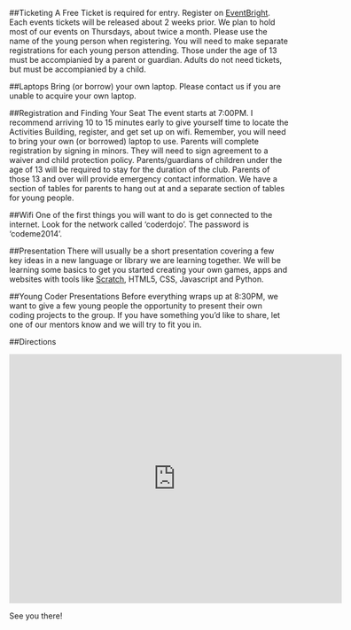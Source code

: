 ##Ticketing
A Free Ticket is required for entry. Register on [EventBright](http://fremontcoderdojo.eventbright.com). Each events tickets will be released about 2 weeks prior. We plan to hold most of our events on Thursdays, about twice a month.
Please use the name of the young person when registering.
You will need to make separate registrations for each young person attending.
Those under the age of 13 must be accompianied by a parent or guardian.
Adults do not need tickets, but must be accompianied by a child.

##Laptops
Bring (or borrow) your own laptop. Please contact us if you are unable to acquire your own laptop.

##Registration and Finding Your Seat
The event starts at 7:00PM. I recommend arriving 10 to 15 minutes early to give yourself time to locate the Activities Building, register, and get set up on wifi. Remember, you will need to bring your own (or borrowed) laptop to use. Parents will complete registration by signing in minors. They will need to sign agreement to a waiver and child protection policy. Parents/guardians of children under the age of 13 will be required to stay for the duration of the club. Parents of those 13 and over will provide emergency contact information. We have a section of tables for parents to hang out at and a separate section of tables for young people. 

##Wifi
One of the first things you will want to do is get connected to the internet. Look for the network called ‘coderdojo’. The password is ‘codeme2014’.

##Presentation
There will usually be a short presentation covering a few key ideas in a new language or library we are learning together. We will be learning some basics to get you started creating your own games, apps and websites with tools like [Scratch](http://scratch.mit.edu), HTML5, CSS, Javascript and Python.

##Young Coder Presentations
Before everything wraps up at 8:30PM, we want to give a few young people the opportunity to present their own coding projects to the group. If you have something you’d like to share, let one of our mentors know and we will try to fit you in.

##Directions
<iframe class="pure-img" src="https://www.google.com/maps/embed?pb=!1m14!1m8!1m3!1d3026.48441073113!2d-122.016681!3d37.550722!3m2!1i1024!2i768!4f13.1!3m3!1m2!1s0x0%3A0x0!2zMzfCsDMzJzAyLjYiTiAxMjLCsDAxJzAwLjEiVw!5e1!3m2!1sen!2sus!4v1413423295118" width="600" height="450" frameborder="0" style="border:0"></iframe>

See you there!

 